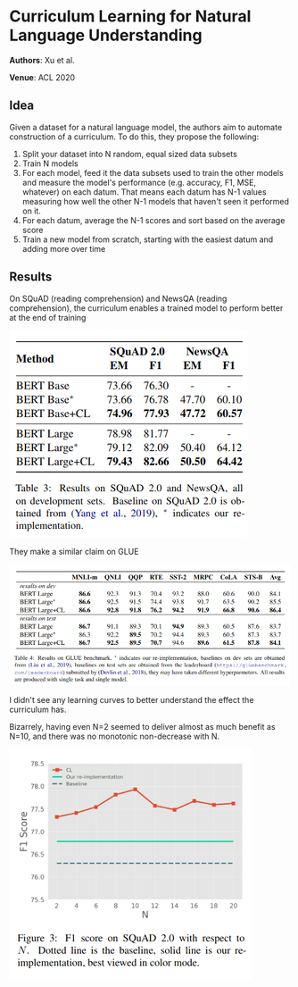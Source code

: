 # Curriculum Learning for Natural Language Understanding

__Authors__: Xu et al.

__Venue__: ACL 2020

## Idea

Given a dataset for a natural language model, the authors aim
to automate construction of a curriculum. To do this, they propose the
following:

1. Split your dataset into N random, equal sized data subsets
2. Train N models
3. For each model, feed it the data subsets used to train the other models
 and measure the model's performance (e.g. accuracy, F1, MSE, whatever) on each datum. That means each datum has 
 N-1 values measuring how well the other N-1 models that haven't seen it performed
 on it.
4. For each datum, average the N-1 scores and sort based on the average score
5. Train a new model from scratch, starting with the easiest datum and adding more over time

## Results

On SQuAD (reading comprehension) and NewsQA (reading comprehension), the curriculum enables
a trained model to perform better at the end of training

![](results_squad_newsqa.png)

They make a similar claim on GLUE

![](results_glue.png)

I didn't see any learning curves to better understand the effect the curriculum has.

Bizarrely, having even N=2 seemed to deliver almost as much benefit as N=10,
and there was no monotonic non-decrease with N.

![](results_effect_of_n.png)
